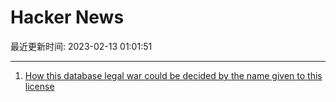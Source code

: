 # Hacker News

最近更新时间: 2023-02-13 01:01:51

--- 
1. [How this database legal war could be decided by the name given to this license](https://www.theregister.com/2023/02/12/software_freedom_conservancy_fights_agplv3/) 
